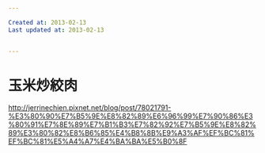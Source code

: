 ```yaml
---

Created at: 2013-02-13
Last updated at: 2013-02-13


---
```


# 玉米炒絞肉


http://jerrinechien.pixnet.net/blog/post/78021791-%E3%80%90%E7%B5%9E%E8%82%89%E6%96%99%E7%90%86%E3%80%91%E7%8E%89%E7%B1%B3%E7%82%92%E7%B5%9E%E8%82%89%E3%80%82%E8%B6%85%E4%B8%8B%E9%A3%AF%EF%BC%81%EF%BC%81%E5%A4%A7%E4%BA%BA%E5%B0%8F

